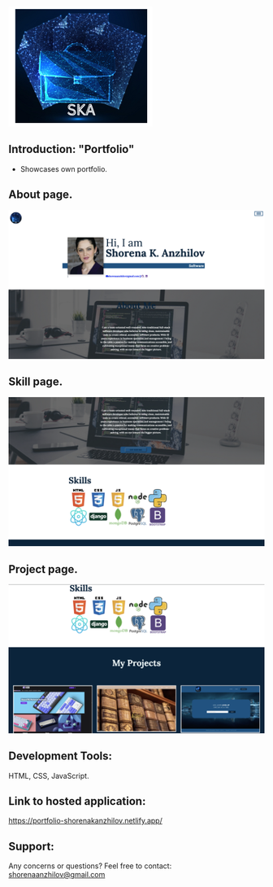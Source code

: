 
![](img/logo2.png)


## Introduction: "Portfolio" 
  - Showcases own portfolio. 



## About page.

![](img/readmehomepage.png)


## Skill page. 
![](img/skills.png)


## Project page.
![](img/project.png)


## Development Tools:
 HTML, CSS, JavaScript.


## Link to hosted application:

https://portfolio-shorenakanzhilov.netlify.app/


## Support: 

Any concerns or questions? Feel free to contact: shorenaanzhilov@gmail.com
